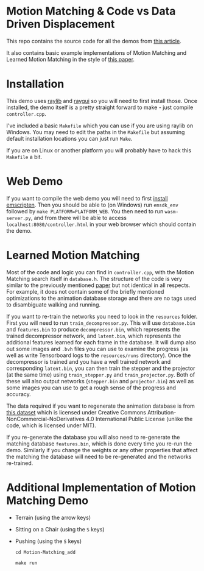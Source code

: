 # Motion Matching & Code vs Data Driven Displacement

This repo contains the source code for all the demos from [this article](https://theorangeduck.com/page/code-vs-data-driven-displacement).

It also contains basic example implementations of Motion Matching and Learned Motion Matching in the style of [this paper](https://theorangeduck.com/page/learned-motion-matching).

# Installation

This demo uses [raylib](https://www.raylib.com/) and [raygui](https://github.com/raysan5/raygui) so you will need to first install those. Once installed, the demo itself is a pretty straight forward to make - just compile `controller.cpp`.

I've included a basic `Makefile` which you can use if you are using raylib on Windows. You may need to edit the paths in the `Makefile` but assuming default installation locations you can just run `Make`.

If you are on Linux or another platform you will probably have to hack this `Makefile` a bit.

# Web Demo

If you want to compile the web demo you will need to first [install emscripten](https://github.com/raysan5/raylib/wiki/Working-for-Web-%28HTML5%29). Then you should be able to (on Windows) run `emsdk_env` followed by `make PLATFORM=PLATFORM_WEB`. You then need to run `wasm-server.py`, and from there will be able to access `localhost:8080/controller.html` in your web browser which should contain the demo.

# Learned Motion Matching

Most of the code and logic you can find in `controller.cpp`, with the Motion Matching search itself in `database.h`. The structure of the code is very similar to the previously mentioned [paper](https://theorangeduck.com/media/uploads/other_stuff/Learned_Motion_Matching.pdf) but not identical in all respects. For example, it does not contain some of the briefly mentioned optimizations to the animation database storage and there are no tags used to disambiguate walking and running.

If you want to re-train the networks you need to look in the `resources` folder. First you will need to run `train_decompressor.py`. This will use `database.bin` and `features.bin` to produce `decompressor.bin`, which represents the trained decompressor network, and `latent.bin`, which represents the additional features learned for each frame in the database. It will dump also out some images and `.bvh` files you can use to examine the progress (as well as write Tensorboard logs to the `resources/runs` directory). Once the decompressor is trained and you have a well trained network and corresponding `latent.bin`, you can then train the stepper and the projector (at the same time) using `train_stepper.py` and `train_projector.py`. Both of these will also output networks (`stepper.bin` and `projector.bin`) as well as some images you can use to get a rough sense of the progress and accuracy.

The data required if you want to regenerate the animation database is from [this dataset](https://github.com/ubisoft/ubisoft-laforge-animation-dataset) which is licensed under Creative Commons Attribution-NonCommercial-NoDerivatives 4.0 International Public License (unlike the code, which is licensed under MIT).

If you re-generate the database you will also need to re-generate the matching database `features.bin`, which is done every time you re-run the demo. Similarly if you change the weights or any other properties that affect the matching the database will need to be re-generated and the networks re-trained.

# Additional Implementation of Motion Matching Demo
* Terrain (using the arrow keys)
* Sitting on a Chair (using the `S` keys)
* Pushing (using the `S` keys)
  
  `cd Motion-Matching_add`

  `make run`
